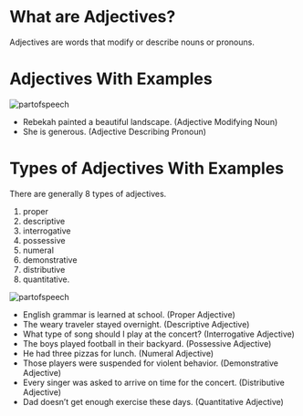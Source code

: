 # What are Adjectives?

Adjectives are words that modify or describe nouns or pronouns.



# Adjectives With Examples

![partofspeech](http://localhost:8080/images/adj.png)

- Rebekah painted a beautiful landscape. (Adjective Modifying Noun)
- She is generous. (Adjective Describing Pronoun)



# Types of Adjectives With Examples

There are generally 8 types of adjectives.

1. proper
2. descriptive
3. interrogative
4. possessive
5. numeral
6. demonstrative
7. distributive
8. quantitative.

![partofspeech](http://localhost:8080/images/adj2.jpg)


- English grammar is learned at school. (Proper Adjective)
- The weary traveler stayed overnight. (Descriptive Adjective)
- What type of song should I play at the concert? (Interrogative Adjective)
- The boys played football in their backyard. (Possessive Adjective)
- He had three pizzas for lunch. (Numeral Adjective)
- Those players were suspended for violent behavior. (Demonstrative Adjective)
- Every singer was asked to arrive on time for the concert. (Distributive Adjective)
- Dad doesn’t get enough exercise these days. (Quantitative Adjective)
